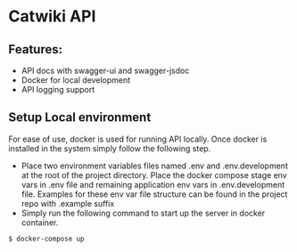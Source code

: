 # Catwiki API

## Features:

- API docs with swagger-ui and swagger-jsdoc
- Docker for local development
- API logging support

## Setup Local environment

For ease of use, docker is used for running API locally. Once docker is installed in the system simply follow the following step.

- Place two environment variables files named .env and .env.development at the root of the project directory. Place the docker compose stage env vars in .env file and remaining application env vars in .env.development file. Examples for these env var file structure can be found in the project repo with .example suffix
- Simply run the following command to start up the server in docker container.

```sh
$ docker-compose up
```
